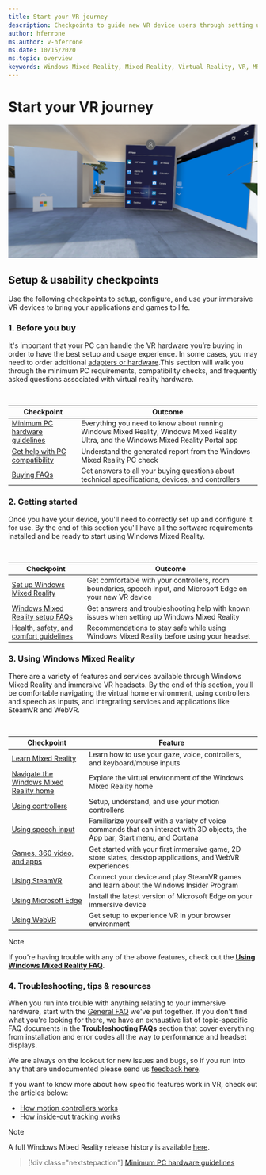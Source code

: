 ```yaml
---
title: Start your VR journey
description: Checkpoints to guide new VR device users through setting up and using their immersive VR devices.
author: hferrone
ms.author: v-hferrone
ms.date: 10/15/2020
ms.topic: overview
keywords: Windows Mixed Reality, Mixed Reality, Virtual Reality, VR, MR,
---
```



# Start your VR journey

![Stock image of VR overlaid environment](images/mr-win32-slates-pinspanel.png)

## Setup & usability checkpoints

Use the following checkpoints to setup, configure, and use your immersive VR devices to bring your applications and games to life.

### 1. Before you buy

It's important that your PC can handle the VR hardware you’re buying in order to have the best setup and usage experience. In some cases, you may need to order additional [adapters or hardware](recommended-adapters-for-windows-mixed-reality-capable-pcs.md).This section will walk you through the minimum PC requirements, compatibility checks, and frequently asked questions associated with virtual reality hardware.

<br>

|  Checkpoint  |  Outcome  |
| --- | --- |
| [Minimum PC hardware guidelines](windows-mixed-reality-minimum-pc-hardware-compatibility-guidelines.md) | Everything you need to know about running Windows Mixed Reality, Windows Mixed Reality Ultra, and the Windows Mixed Reality Portal app |
| [Get help with PC compatibility](get-help-with-pc-compatibility.md) | Understand the generated report from the Windows Mixed Reality PC check |
| [Buying FAQs](before-you-buy-faqs.md) | Get answers to all your buying questions about technical specifications, devices, and controllers |

### 2. Getting started

Once you have your device, you'll need to correctly set up and configure it for use. By the end of this section you'll have all the software requirements installed and be ready to start using Windows Mixed Reality.

<br>

|  Checkpoint  |  Outcome  |
| --- | --- |
| [Set up Windows Mixed Reality](set-up-windows-mixed-reality.md) | Get comfortable with your controllers, room boundaries, speech input, and Microsoft Edge on your new VR device |
| [Windows Mixed Reality setup FAQs](wmr-setup-faq.md) | Get answers and troubleshooting help with known issues when setting up Windows Mixed Reality |
| [Health, safety, and comfort guidelines](wmr-health-safety-comfort.md) | Recommendations to stay safe while using Windows Mixed Reality before using your headset  |

### 3. Using Windows Mixed Reality

There are a variety of features and services available through Windows Mixed Reality and immersive VR headsets. By the end of this section, you'll be comfortable navigating the virtual home environment, using controllers and speech as inputs, and integrating services and applications like SteamVR and WebVR.

<br>

|  Checkpoint  |  Feature  |
| --- | --- |
| [Learn Mixed Reality](learn-mixed-reality.md) | Learn how to use your gaze, voice, controllers, and keyboard/mouse inputs |
| [Navigate the Windows Mixed Reality home](your-mixed-reality-home.md) | Explore the virtual environment of the Windows Mixed Reality home  |
| [Using controllers](controllers-in-wmr.md) | Setup, understand, and use your motion controllers |
| [Using speech input](using-speech-in-wmr.md) | Familiarize yourself with a variety of voice commands that can interact with 3D objects, the App bar, Start menu, and Cortana |
| [Games, 360 video, and apps](using-games-and-apps-in-windows-mixed-reality.md) | Get started with your first immersive game, 2D store slates, desktop applications, and WebVR experiences |
| [Using SteamVR](using-steamvr-with-windows-mixed-reality.md) | Connect your device and play SteamVR games and learn about the Windows Insider Program |
| [Using Microsoft Edge](using-microsoft-edge.md) | Install the latest version of Microsoft Edge on your immersive device |
| [Using WebVR](webvr.md) | Get setup to experience VR in your browser environment |

> [!NOTE]
> If you're having trouble with any of the above features, check out the **[Using Windows Mixed Reality FAQ](using-wmr-faq.md)**.

### 4. Troubleshooting, tips & resources

When you run into trouble with anything relating to your immersive hardware, start with the [General FAQ](troubleshooting-windows-mixed-reality.md) we've put together. If you don't find what you're looking for there, we have an exhaustive list of topic-specific FAQ documents in the **Troubleshooting FAQs** section that cover everything from installation and error codes all the way to performance and headset displays.

We are always on the lookout for new issues and bugs, so if you run into any that are undocumented please send us [feedback here](filing-feedback.md).

If you want to know more about how specific features work in VR, check out the articles below:

* [How motion controllers works](controllers-in-wmr.md)
* [How inside-out tracking works](tracking-system.md)

> [!NOTE]
> A full Windows Mixed Reality release history is available [here](mixed-reality-software.md).

> [!div class="nextstepaction"]
> [Minimum PC hardware guidelines](windows-mixed-reality-minimum-pc-hardware-compatibility-guidelines.md)

<br>